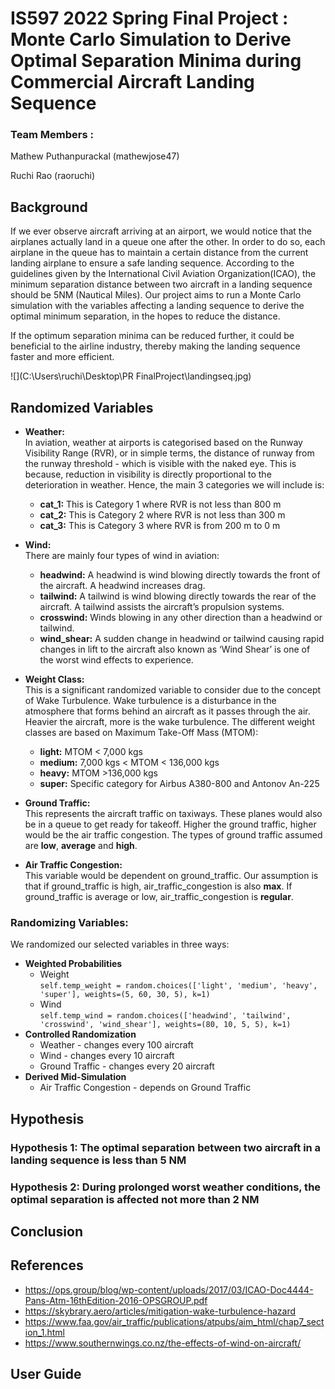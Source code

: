 # IS597 2022 Spring Final Project : Monte Carlo Simulation to Derive Optimal Separation Minima during Commercial Aircraft Landing Sequence
### Team Members : 

Mathew Puthanpurackal (mathewjose47)

Ruchi Rao (raoruchi)
## Background

If we ever observe aircraft arriving at an airport, we would notice that the airplanes actually land in a queue
one after the other. In order to do so, each airplane in the queue has to maintain a certain distance from the current landing 
airplane to ensure a safe landing sequence. According to the guidelines given by the International Civil Aviation Organization(ICAO), 
the minimum separation distance between two aircraft in a landing sequence should be 5NM (Nautical Miles). Our project aims to
run a Monte Carlo simulation with the variables affecting a landing sequence to derive the optimal minimum separation, in the hopes
to reduce the distance.

If the optimum separation minima can be reduced further, it could be beneficial to the airline industry, thereby making the landing sequence
faster and more efficient.

![](C:\Users\ruchi\Desktop\PR FinalProject\landingseq.jpg)

## Randomized Variables

- **Weather:**  
In aviation, weather at airports is categorised based on the Runway Visibility Range (RVR), or in  simple terms, the distance of runway from the runway threshold - 
which is visible with the naked eye. This is because, reduction in visibility is directly proportional to the deterioration in weather. Hence, the main 3 categories we will include is:  
  - **cat_1:** This is Category 1 where RVR is not less than 800 m 
  - **cat_2:** This is Category 2 where RVR is not less than 300 m 
  - **cat_3:** This is Category 3 where RVR is from 200 m to 0 m
  

- **Wind:**  
There are mainly four types of wind in aviation:  
  - **headwind:** A headwind is wind blowing directly towards the front of the aircraft. A headwind increases drag. 
  - **tailwind:** A tailwind is wind blowing directly towards the rear of the aircraft. A tailwind assists the aircraft’s propulsion systems. 
  - **crosswind:** Winds blowing in any other direction than a headwind or tailwind. 
  - **wind_shear:** A sudden change in headwind or tailwind causing rapid changes in lift to the aircraft also known as ‘Wind Shear’ is one of the worst wind effects to experience.  
 

- **Weight Class:**  
This is a significant randomized variable to consider due to the concept of Wake Turbulence. Wake turbulence is a disturbance in the atmosphere that forms behind an
aircraft as it passes through the air. Heavier the aircraft, more is the wake turbulence. The different weight classes are based on Maximum Take-Off Mass (MTOM):  
  - **light:** MTOM < 7,000 kgs 
  - **medium:** 7,000 kgs < MTOM < 136,000 kgs 
  - **heavy:** MTOM >136,000 kgs 
  - **super:** Specific category for Airbus A380-800 and Antonov An-225


- **Ground Traffic:**  
This represents the aircraft traffic on taxiways. These planes would also be in a queue to get
ready for takeoff. Higher the ground traffic, higher would be the air traffic congestion.
The types of ground traffic assumed are **low**, **average** and **high**.


- **Air Traffic Congestion:**  
This variable would be dependent on ground_traffic. Our assumption is that if
ground_traffic is high, air_traffic_congestion is also **max**. If ground_traffic is
average or low, air_traffic_congestion is **regular**.

### Randomizing Variables:

We randomized our selected variables in three ways:

- **Weighted Probabilities**
  - Weight  
  ```self.temp_weight = random.choices(['light', 'medium', 'heavy', 'super'], weights=(5, 60, 30, 5), k=1)```
  - Wind  
  ```self.temp_wind = random.choices(['headwind', 'tailwind', 'crosswind', 'wind_shear'], weights=(80, 10, 5, 5), k=1)```
- **Controlled Randomization**
  - Weather - changes every 100 aircraft
  - Wind - changes every 10 aircraft 
  - Ground Traffic - changes every 20 aircraft
- **Derived Mid-Simulation**
  - Air Traffic Congestion - depends on Ground Traffic


## Hypothesis

### Hypothesis 1: The optimal separation between two aircraft in a landing sequence is less than 5 NM

### Hypothesis 2: During prolonged worst weather conditions, the optimal separation is affected not more than 2 NM

## Conclusion

## References

- https://ops.group/blog/wp-content/uploads/2017/03/ICAO-Doc4444-Pans-Atm-16thEdition-2016-OPSGROUP.pdf
- https://skybrary.aero/articles/mitigation-wake-turbulence-hazard
- https://www.faa.gov/air_traffic/publications/atpubs/aim_html/chap7_section_1.html
- https://www.southernwings.co.nz/the-effects-of-wind-on-aircraft/

## User Guide



